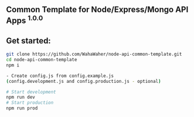 Common Template for Node/Express/Mongo API Apps <sup>1.0.0</sup>
-------
## Get started:
```sh
git clone https://github.com/WahaWaher/node-api-common-template.git
cd node-api-common-template
npm i

- Create config.js from config.example.js
(config.development.js and config.production.js - optional)

# Start development
npm run dev
# Start production
npm run prod
```